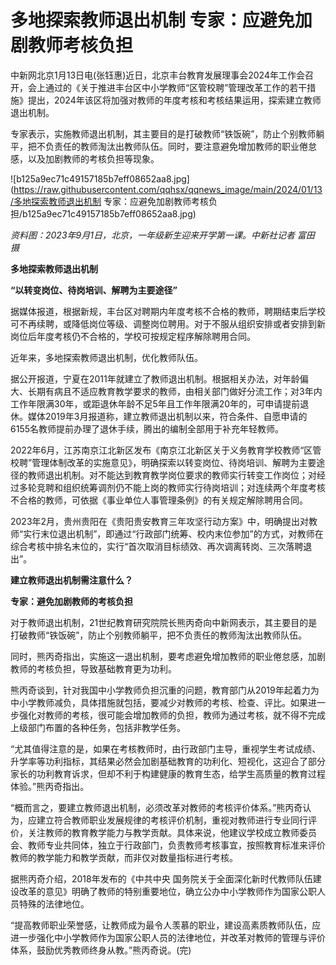 # 多地探索教师退出机制 专家：应避免加剧教师考核负担

中新网北京1月13日电(张钰惠)近日，北京丰台教育发展理事会2024年工作会召开，会上通过的《关于推进丰台区中小学教师“区管校聘”管理改革工作的若干措施》提出，2024年该区将加强对教师的年度考核和考核结果运用，探索建立教师退出机制。

专家表示，实施教师退出机制，其主要目的是打破教师“铁饭碗”，防止个别教师躺平，把不负责任的教师淘汰出教师队伍。同时，要注意避免增加教师的职业倦怠感，以及加剧教师的考核负担等现象。

![b125a9ec71c49157185b7eff08652aa8.jpg](https://raw.githubusercontent.com/qqhsx/qqnews_image/main/2024/01/13/多地探索教师退出机制 专家：应避免加剧教师考核负担/b125a9ec71c49157185b7eff08652aa8.jpg)

_资料图：2023年9月1日，北京，一年级新生迎来开学第一课。中新社记者 富田 摄_

**多地探索教师退出机制**

**“以转变岗位、待岗培训、解聘为主要途径”**

据媒体报道，根据新规，丰台区对聘期内年度考核不合格的教师，聘期结束后学校可不再续聘，或降低岗位等级、调整岗位聘用。对于不服从组织安排或者安排到新岗位后年度考核仍不合格的，学校可按规定程序解除聘用合同。

近年来，多地探索教师退出机制，优化教师队伍。

据公开报道，宁夏在2011年就建立了教师退出机制。根据相关办法，对年龄偏大、长期有病且不适应教育教学要求的教师，由相关部门做好分流工作；对3年内工作年限满30年，或距退休年龄不足5年且工作年限满20年的，可申请提前退休。媒体2019年3月报道称，建立教师退出机制以来，符合条件、自愿申请的6155名教师提前办理了退休手续，腾出的编制全部用于补充年轻教师。

2022年6月，江苏南京江北新区发布《南京江北新区关于义务教育学校教师“区管校聘”管理体制改革的实施意见》，明确探索以转变岗位、待岗培训、解聘为主要途径的教师退出机制。对不能达到教育教学岗位要求的教师实行转变工作岗位；对经过多轮竞聘和组织统筹调剂仍不能上岗的教师实行待岗培训；对连续两个年度考核不合格的教师，可依据《事业单位人事管理条例》的有关规定解除聘用合同。

2023年2月，贵州贵阳在《贵阳贵安教育三年攻坚行动方案》中，明确提出对教师“实行末位退出机制”，即通过“行政部门统筹、校内末位参加”的方式，对教师在综合考核中排名末位的，实行“首次取消目标绩效、再次调离转岗、三次落聘退出”。

**建立教师退出机制需注意什么？**

**专家：避免加剧教师的考核负担**

对于教师退出机制，21世纪教育研究院院长熊丙奇向中新网表示，其主要目的是打破教师“铁饭碗”，防止个别教师躺平，把不负责任的教师淘汰出教师队伍。

同时，熊丙奇指出，实施这一退出机制，要考虑避免增加教师的职业倦怠感，加剧教师的考核负担，导致基础教育更为功利。

熊丙奇谈到，针对我国中小学教师负担沉重的问题，教育部门从2019年起着力为中小学教师减负，具体措施就包括，要减少对教师的考核、检查、评比。如果进一步强化对教师的考核，很可能会增加教师的负担，教师为通过考核，就不得不完成上级部门布置的各种任务，包括非教学任务。

“尤其值得注意的是，如果在考核教师时，由行政部门主导，重视学生考试成绩、升学率等功利指标，其结果必然会加剧基础教育的功利化、短视化，这迎合了部分家长的功利教育诉求，但却不利于构建健康的教育生态，给学生高质量的教育过程体验。”熊丙奇指出。

“概而言之，要建立教师退出机制，必须改革对教师的考核评价体系。”熊丙奇认为，应建立符合教师职业发展规律的考核评价机制，重视对教师进行专业同行评价，关注教师的教育教学能力与教学贡献。具体来说，他建议学校成立教师委员会、教师专业共同体，独立于行政部门，负责教师考核事宜，按照教育标准来评价教师的教学能力和教学贡献，而非仅对数量指标进行考核。

据熊丙奇介绍，2018年发布的《中共中央
国务院关于全面深化新时代教师队伍建设改革的意见》明确了教师的特别重要地位，确立公办中小学教师作为国家公职人员特殊的法律地位。

“提高教师职业荣誉感，让教师成为最令人羡慕的职业，建设高素质教师队伍，应进一步强化中小学教师作为国家公职人员的法律地位，并改革对教师的管理与评价体系，鼓励优秀教师终身从教。”熊丙奇说。(完)


